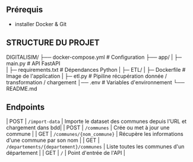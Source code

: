 

## Prérequis

- installer Docker & Git

## STRUCTURE DU PROJET

DIGITALISIM/
├── docker-compose.yml    # Configuration 
├── app/
|    ├─ main.py           # API FastAPI                          
|    ├─ requirements.txt  # Dépendances Python
|    ├─ ETL/
|       ├─ Dockerfile     # Image de l'application
|       ├─ etl.py         # Pipiline récupération donnée / transformation / chargement 
│── .env                  # Variables d'environnement 
└── README.md


## Endpoints ##


| POST | `/import-data`                         | Importe le dataset des communes depuis l'URL et chargement dans bdd|
| POST | `/communes`                            | Crée ou met à jour une commune |
| GET  | `/communes/{nom_commune}`              | Récupère les informations d'une commune par son nom |
| GET  | `/departements/{departement}/communes` | Liste toutes les communes d'un département |
| GET  | `/`                                    | Point d'entrée de l'API |

